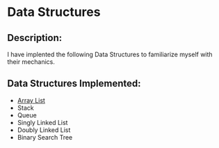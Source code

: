 # Data Structures

## Description:
I have implented the following Data Structures to familiarize myself with their mechanics.

## Data Structures Implemented:
- [Array List](https://github.com/janielcaday/ArrayList)
- Stack
- Queue
- Singly Linked List
- Doubly Linked List
- Binary Search Tree
